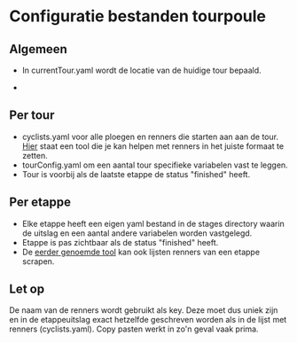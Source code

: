 # Configuratie bestanden tourpoule

## Algemeen

- In currentTour.yaml wordt de locatie van de huidige tour bepaald.

-

## Per tour

- cyclists.yaml voor alle ploegen en renners die starten aan aan de tour. [Hier](http://geensnor.nl/tourtool/) staat een tool die je kan helpen met renners in het juiste formaat te zetten.
- tourConfig.yaml om een aantal tour specifieke variabelen vast te leggen.
- Tour is voorbij als de laatste etappe de status "finished" heeft.

## Per etappe

- Elke etappe heeft een eigen yaml bestand in de stages directory waarin de uitslag en een aantal andere variabelen worden vastgelegd.
- Etappe is pas zichtbaar als de status "finished" heeft.
- De [eerder genoemde tool](http://geensnor.nl/tourtool/) kan ook lijsten renners van een etappe scrapen.

## Let op

De naam van de renners wordt gebruikt als key. Deze moet dus uniek zijn en in de etappeuitslag exact hetzelfde geschreven worden als in de lijst met renners (cyclists.yaml). Copy pasten werkt in zo'n geval vaak prima.
